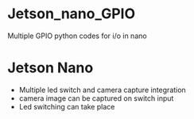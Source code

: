 # Jetson_nano_GPIO

Multiple GPIO python codes for i/o in nano 

# Jetson Nano

  - Multiple led switch and camera capture integration
  - camera image can be captured on switch input 
  - Led switching can take place 
  
  
